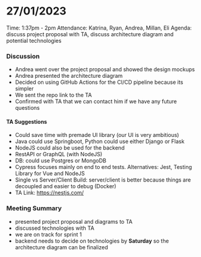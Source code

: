 # 27/01/2023
Time: 1:37pm - 2pm
Attendance: Katrina, Ryan, Andrea, Millan, Eli
Agenda: discuss project proposal with TA, discuss architecture diagram and potential technologies
### Discussion
- Andrea went over the project proposal and showed the design mockups
- Andrea presented the architecture diagram
- Decided on using GitHub Actions for the CI/CD pipeline because its simpler
- We sent the repo link to the TA
- Confirmed with TA that we can contact him if we have any future questions
#### TA Suggestions
- Could save time with premade UI library (our UI is very ambitious)
- Java could use Springboot, Python could use either Django or Flask
- NodeJS could also be used for the backend
- RestAPI or GraphQL (with NodeJS)
- DB: could use Postgres or MongoDB
- Cypress focuses mainly on end to end tests. Alternatives: Jest, Testing Library for Vue and NodeJS
- Single vs Server/Client Build: server/client is better because things are decoupled and easier to debug (Docker)
- TA Link:  https://nestjs.com/
### Meeting Summary
- presented project proposal and diagrams to TA
- discussed technologies with TA
- we are on track for sprint 1
- backend needs to decide on technologies by **Saturday** so the architecture diagram can be finalized

